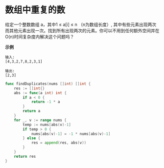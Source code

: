 # 数组中重复的数

给定一个整数数组 a，其中1 ≤ a[i] ≤ n （n为数组长度）, 其中有些元素出现两次而其他元素出现一次。找到所有出现两次的元素。你可以不用到任何额外空间并在O(n)时间复杂度内解决这个问题吗？

**示例**

```
输入:
[4,3,2,7,8,2,3,1]

输出:
[2,3]
```

```go
func findDuplicates(nums []int) []int {
    res := []int{}
    abs := func(a int) int {
        if a < 0 {
            return -1 * a
        }
        return a
    }
    for _, v := range nums {
        temp := nums[abs(v)-1]
        if temp > 0 {
            nums[abs(v)-1] = -1 * nums[abs(v)-1]
        } else {
            res = append(res, abs(v))
        }
    }
    return res
}
```

